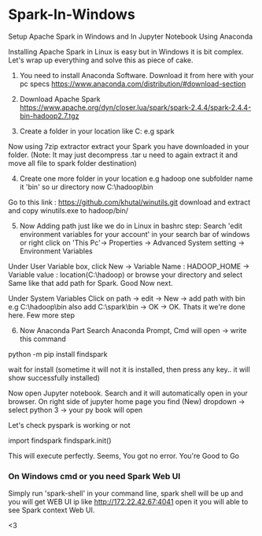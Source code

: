 # Spark-In-Windows
Setup Apache Spark in Windows and In Jupyter Notebook Using Anaconda

Installing Apache Spark in Linux is easy but in Windows it is bit complex. Let's wrap up everything and solve this as piece of cake.

1. You need to install Anaconda Software.
Download it from here with your pc specs
https://www.anaconda.com/distribution/#download-section

2. Download Apache Spark
https://www.apache.org/dyn/closer.lua/spark/spark-2.4.4/spark-2.4.4-bin-hadoop2.7.tgz

3. Create a folder in your location like C:
 e.g spark
 
Now using 7zip extractor extract your Spark you have downloaded in your folder.
(Note: It may just decompress .tar u need to again extract it and move all file to spark folder destination)

4. Create one more folder in your location
e.g hadoop
one subfolder name it 'bin'
so ur directory now
  C:\hadoop\bin

Go to this link : https://github.com/khutal/winutils.git
download and extract and copy winutils.exe to hadoop/bin/

5. Now Adding path just like we do in Linux in bashrc
 step: Search 'edit environment variables for your account' in your search bar of windows
 or right click on 'This Pc'-> Properties -> Advanced System setting -> Environment Variables
 
 Under User Variable box, 
 click New -> Variable Name : HADOOP_HOME -> Variable value : location(C:\hadoop) or browse your directory and select
 Same like that add path for Spark. Good Now next.
 
 Under System Variables
 Click on path -> edit -> New -> add path with bin e.g C:\hadoop\bin also add C:\spark\bin -> OK -> OK.  Thats it we're done here. Few more step
 
 6. Now Anaconda Part
 Search Anaconda Prompt, Cmd will open -> write this command
 
 python -m pip install findspark
 
 wait for install (sometime it will not it is installed, then press any key.. it will show successfully installed)
 
 Now open Jupyter notebook. Search and it will automatically open in your browser.
 On right side of jupyter home page you find (New) dropdown -> select python 3 -> your py book will open
 
 Let's check pyspark is working or not
 
 import findspark
 findspark.init()
 
 This will execute perfectly. Seems, You got no error. You're Good to Go

### On Windows cmd or you need Spark Web UI
Simply run 'spark-shell' in your command line, spark shell will be up and you will get WEB UI ip like  http://172.22.42.67:4041
open it you will able to see Spark context Web UI.

<3
